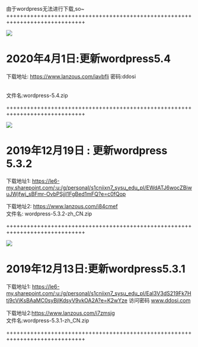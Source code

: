 由于wordpress无法进行下载,so~
+++++++++++++++++++++++++++++++++++++++++++++++++++++++++++++++++++++++++++++

[![](https://img.shields.io/badge/wordpress-V5.4-blue.svg)](https://www.ddosi.com)

<h1>2020年4月1日:更新wordpress5.4</h1>

下载地址: https://www.lanzous.com/iavbfli
密码:ddosi

<br />文件名:wordpress-5.4.zip

+++++++++++++++++++++++++++++++++++++++++++++++++++++++++++++++++++++++++++++

[![](https://img.shields.io/badge/wordpress-V5.3.2-blue.svg)](https://www.ddosi.com)

<h1>2019年12月19日 : 更新wordpress 5.3.2 </h1>

下载地址1:
https://le6-my.sharepoint.com/:u:/g/personal/s1cniixn7_sysu_edu_pl/EWdATJ6wocZBiwuJWjfwj_sBFmr-OvbPSjjI1FgBed1mFQ?e=c0fQop

下载地址2: https://www.lanzous.com/i84cmef
<br />文件名: wordpress-5.3.2-zh_CN.zip

+++++++++++++++++++++++++++++++++++++++++++++++++++++++++++++++++++++++++++++

[![](https://img.shields.io/badge/wordpress-V5.3.1-blue.svg)](https://www.ddosi.com)

<h1>2019年12月13日:更新wordpress5.3.1</h1>

下载地址1: 
https://le6-my.sharepoint.com/:u:/g/personal/s1cniixn7_sysu_edu_pl/Eal3V3dS219Fk7Htj9cVjKsBAaMC0syBjIKdsyV9vkOA2A?e=K2wYze
访问密码 www.ddosi.com

下载地址2:https://www.lanzous.com/i7zmsjg
<br />文件名:wordpress-5.3.1-zh_CN.zip

+++++++++++++++++++++++++++++++++++++++++++++++++++++++++++++++++++++++++++++
